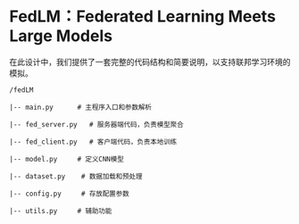 # FedLM：Federated Learning Meets Large Models
在此设计中，我们提供了一套完整的代码结构和简要说明，以支持联邦学习环境的模拟。

```
/fedLM

|-- main.py      # 主程序入口和参数解析

|-- fed_server.py   # 服务器端代码，负责模型聚合

|-- fed_client.py   # 客户端代码，负责本地训练

|-- model.py     # 定义CNN模型

|-- dataset.py    # 数据加载和预处理

|-- config.py     # 存放配置参数

|-- utils.py     # 辅助功能
```

